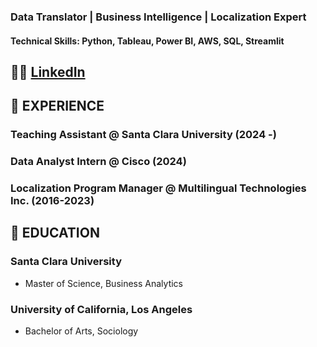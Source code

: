 ### Data Translator | Business Intelligence | Localization Expert

#### Technical Skills: Python, Tableau, Power BI, AWS, SQL, Streamlit


## 🤝🏼 [LinkedIn](https://www.linkedin.com/in/kerin-w-67445690/)    

 

## 🐝 EXPERIENCE


 
### Teaching Assistant @ Santa Clara University (2024 -) 
 

 
### Data Analyst Intern @ Cisco (2024)
 

 
### Localization Program Manager @ Multilingual Technologies Inc. (2016-2023)



## 📝 EDUCATION
### Santa Clara University  
- Master of Science, Business Analytics

### University of California, Los Angeles
- Bachelor of Arts, Sociology

